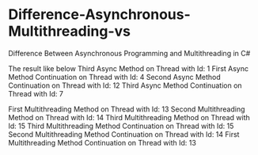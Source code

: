 # Difference-Asynchronous-Multithreading-vs

Difference Between Asynchronous Programming and Multithreading in C#


The result like below
Third Async Method on Thread with Id: 1
First Async Method Continuation on Thread with Id: 4
Second Async Method Continuation on Thread with Id: 12
Third Async Method Continuation on Thread with Id: 7

First Multithreading Method on Thread with Id: 13
Second Multithreading Method on Thread with Id: 14
Third Multithreading Method on Thread with Id: 15
Third Multithreading Method Continuation on Thread with Id: 15
Second Multithreading Method Continuation on Thread with Id: 14
First Multithreading Method Continuation on Thread with Id: 13

